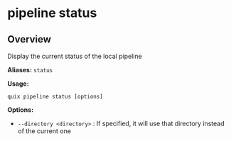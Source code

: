 # pipeline status

## Overview

Display the current status of the local pipeline

**Aliases:** `status`

**Usage:**

```
quix pipeline status [options]
```

**Options:**

- `--directory <directory>` : If specified, it will use that directory instead of the current one

